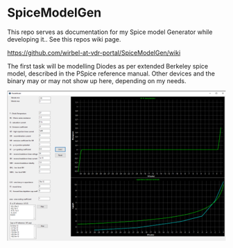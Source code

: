 # SpiceModelGen

This repo serves as documentation for my Spice model Generator while developing it..
See this repos wiki page.

https://github.com/wirbel-at-vdr-portal/SpiceModelGen/wiki

The first task will be modelling Diodes as per extended Berkeley spice model, described in the PSpice reference manual.
Other devices and the binary may or may not show up here, depending on my needs.

![alt text](wiki/ModelGen.png)
